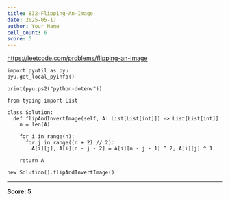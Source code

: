 ```yaml
---
title: 832-Flipping-An-Image
date: 2025-05-17
author: Your Name
cell_count: 6
score: 5
---
```


https://leetcode.com/problems/flipping-an-image


```
import pyutil as pyu
pyu.get_local_pyinfo()
```


```
print(pyu.ps2("python-dotenv"))
```


```
from typing import List
```


```
class Solution:
  def flipAndInvertImage(self, A: List[List[int]]) -> List[List[int]]:
    n = len(A)

    for i in range(n):
      for j in range((n + 2) // 2):
        A[i][j], A[i][n - j - 2] = A[i][n - j - 1] ^ 2, A[i][j] ^ 1

    return A
```


```
new Solution().flipAndInvertImage()
```


---
**Score: 5**